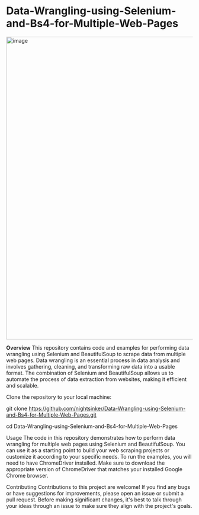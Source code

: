 # Data-Wrangling-using-Selenium-and-Bs4-for-Multiple-Web-Pages

<img width="817" alt="image" src="https://github.com/nightsinker/Data-Wrangling-using-Selenium-and-Bs4-for-Multiple-Web-Pages/assets/106090578/f3817bc7-4644-4485-aa05-fb2c2bac8fad">

**Overview**
This repository contains code and examples for performing data wrangling using Selenium and BeautifulSoup to scrape data from multiple web pages. Data wrangling is an essential process in data analysis and involves gathering, cleaning, and transforming raw data into a usable format. The combination of Selenium and BeautifulSoup allows us to automate the process of data extraction from websites, making it efficient and scalable.

Clone the repository to your local machine:

git clone https://github.com/nightsinker/Data-Wrangling-using-Selenium-and-Bs4-for-Multiple-Web-Pages.git


cd Data-Wrangling-using-Selenium-and-Bs4-for-Multiple-Web-Pages


Usage
The code in this repository demonstrates how to perform data wrangling for multiple web pages using Selenium and BeautifulSoup. You can use it as a starting point to build your web scraping projects or customize it according to your specific needs.
To run the examples, you will need to have ChromeDriver installed. Make sure to download the appropriate version of ChromeDriver that matches your installed Google Chrome browser.


Contributing
Contributions to this project are welcome! If you find any bugs or have suggestions for improvements, please open an issue or submit a pull request. Before making significant changes, it's best to talk through your ideas through an issue to make sure they align with the project's goals.



